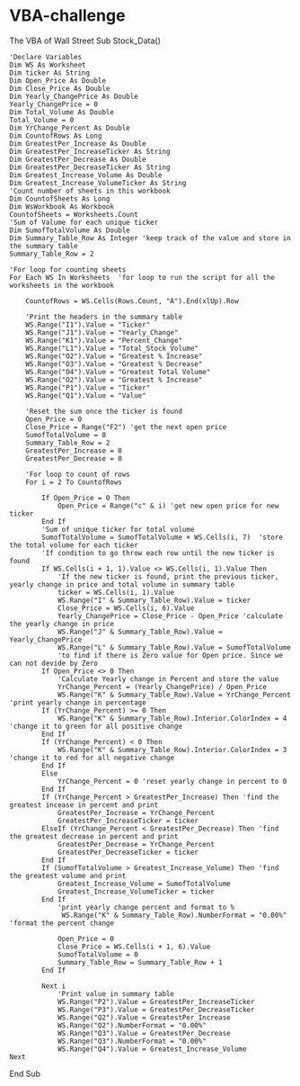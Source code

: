 # VBA-challenge
The VBA of Wall Street
Sub Stock_Data()

    'Declare Variables
    Dim WS As Worksheet
    Dim ticker As String
    Dim Open_Price As Double
    Dim Close_Price As Double
    Dim Yearly_ChangePrice As Double
    Yearly_ChangePrice = 0
    Dim Total_Volume As Double
    Total_Volume = 0
    Dim YrChange_Percent As Double
    Dim CountofRows As Long
    Dim GreatestPer_Increase As Double
    Dim GreatestPer_IncreaseTicker As String
    Dim GreatestPer_Decrease As Double
    Dim GreatestPer_DecreaseTicker As String
    Dim Greatest_Increase_Volume As Double
    Dim Greatest_Increase_VolumeTicker As String
    'Count number of sheets in this workbook
    Dim CountofSheets As Long
    Dim WsWorkbook As Workbook
    CountofSheets = Worksheets.Count
    'Sum of Valume for each unique ticker
    Dim SumofTotalVolume As Double
    Dim Summary_Table_Row As Integer 'keep track of the value and store in the summary table
    Summary_Table_Row = 2
  
    'For loop for counting sheets
    For Each WS In Worksheets  'for loop to run the script for all the worksheets in the workbook
                      
        CountofRows = WS.Cells(Rows.Count, "A").End(xlUp).Row
            
        'Print the headers in the summary table
        WS.Range("I1").Value = "Ticker"
        WS.Range("J1").Value = "Yearly_Change"
        WS.Range("K1").Value = "Percent_Change"
        WS.Range("L1").Value = "Total_Stock_Volume"
        WS.Range("O2").Value = "Greatest % Increase"
        WS.Range("O3").Value = "Greatest % Decrease"
        WS.Range("O4").Value = "Greatest Total Volume"
        WS.Range("O2").Value = "Greatest % Increase"
        WS.Range("P1").Value = "Ticker"
        WS.Range("Q1").Value = "Value"
            
        'Reset the sum once the ticker is found
        Open_Price = 0
        Close_Price = Range("F2") 'get the next open price
        SumofTotalVolume = 0
        Summary_Table_Row = 2
        GreatestPer_Increase = 0
        GreatestPer_Decrease = 0
            
        'For loop to count of rows
        For i = 2 To CountofRows
              
            If Open_Price = 0 Then
                Open_Price = Range("c" & i) 'get new open price for new ticker
            End If
            'Sum of unique ticker for total volume
            SumofTotalVolume = SumofTotalVolume + WS.Cells(i, 7)  'store the total volume for each ticker
            'If condition to go throw each row until the new ticker is found
            If WS.Cells(i + 1, 1).Value <> WS.Cells(i, 1).Value Then
                'If the new ticker is found, print the previous ticker, yearly change in price and total volume in summary table
                ticker = WS.Cells(i, 1).Value
                WS.Range("I" & Summary_Table_Row).Value = ticker
                Close_Price = WS.Cells(i, 6).Value
                Yearly_ChangePrice = Close_Price - Open_Price 'calculate the yearly change in price
                WS.Range("J" & Summary_Table_Row).Value = Yearly_ChangePrice
                WS.Range("L" & Summary_Table_Row).Value = SumofTotalVolume
                'to find if there is Zero value for Open price. Since we can not devide by Zero
            If Open_Price <> 0 Then
                'Calculate Yearly change in Percent and store the value
                YrChange_Percent = (Yearly_ChangePrice) / Open_Price
                WS.Range("K" & Summary_Table_Row).Value = YrChange_Percent 'print yearly change in percentage
            If (YrChange_Percent) >= 0 Then
                WS.Range("K" & Summary_Table_Row).Interior.ColorIndex = 4 'change it to green for all positive change
            End If
            If (YrChange_Percent) < 0 Then
                WS.Range("K" & Summary_Table_Row).Interior.ColorIndex = 3 'change it to red for all negative change
            End If
            Else
                YrChange_Percent = 0 'reset yearly change in percent to 0
            End If
            If (YrChange_Percent > GreatestPer_Increase) Then 'find the greatest incease in percent and print
                GreatestPer_Increase = YrChange_Percent
                GreatestPer_IncreaseTicker = ticker
            ElseIf (YrChange_Percent < GreatestPer_Decrease) Then 'find the greatest decrease in percent and print
                GreatestPer_Decrease = YrChange_Percent
                GreatestPer_DecreaseTicker = ticker
            End If
            If (SumofTotalVolume > Greatest_Increase_Volume) Then 'find the greatest volume and print
                Greatest_Increase_Volume = SumofTotalVolume
                Greatest_Increase_VolumeTicker = ticker
            End If
                'print yearly change percent and format to %
                 WS.Range("K" & Summary_Table_Row).NumberFormat = "0.00%" 'format the percent change
                        
                Open_Price = 0
                Close_Price = WS.Cells(i + 1, 6).Value
                SumofTotalVolume = 0
                Summary_Table_Row = Summary_Table_Row + 1
            End If
                  
            Next i
                'Print value in summary table
                WS.Range("P2").Value = GreatestPer_IncreaseTicker
                WS.Range("P3").Value = GreatestPer_DecreaseTicker
                WS.Range("Q2").Value = GreatestPer_Increase
                WS.Range("Q2").NumberFormat = "0.00%"
                WS.Range("Q3").Value = GreatestPer_Decrease
                WS.Range("Q3").NumberFormat = "0.00%"
                WS.Range("Q4").Value = Greatest_Increase_Volume
    Next
    

    

End Sub
